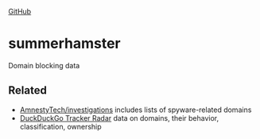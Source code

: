 [GitHub](https://github.com/lllisteu/summerhamster)

# summerhamster

Domain blocking data

## Related

* [AmnestyTech/investigations](https://github.com/AmnestyTech/investigations) includes lists of spyware-related domains
* [DuckDuckGo Tracker Radar](https://github.com/duckduckgo/tracker-radar) data on domains, their behavior, classification, ownership

